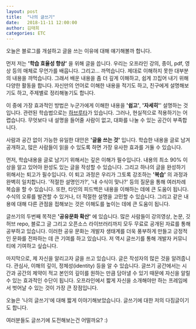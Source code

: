 ```yaml
---
layout: post
title:  "나의 글쓰기"
date:   2018-11-11 12:00:00
author: 김태희
categories: ETC
---
```


오늘은 블로그를 개설하고 글을 쓰는 이유에 대해 얘기해볼까 합니다.

먼저 저는 __'학습 효율성 향상'__ 을 위해 글을 씁니다. 우리는 오프라인 강의, 종이, pdf, 영상 등의 매체로 무언가를 배웁니다. 그리고... 까먹습니다. 제대로 이해하지 못한 대부분의 내용을 까먹습니다. 그래서 배운 내용을 좀 더 깊게 이해하고, 쉽게 끄집어 내기 위해 다양한 활동을 합니다. 자신만의 언어로 이해한 내용을 적기도 하고, 친구에게 설명해보기도 하고, 주제별로 정리해놓기도 합니다.

이 중에 가장 효과적인 방법은 누군가에게 이해한 내용을 __'쉽고'__, __'자세히'__' 설명하는 것입니다. 관련된 학습법으로는 [하브루타](https://ko.wikipedia.org/wiki/%ED%95%98%EB%B8%8C%EB%A3%A8%ED%83%80)가 있습니다. 그러나, 현실적으로 적용하기는 어렵습니다. 무엇보다 내 설명을 들어줄 사람이 없고, 대화를 나눌 수 있는 공간이 부족합니다.

사람과 공간 없이 가능한 유일한 대안은 __'글을 쓰는 것'__ 입니다. 학습한 내용을 글로 남겨 공개하고, 많은 사람들이 읽을 수 있도록 하면 가장 유사한 효과를 거둘 수 있습니다.  

먼저, 학습내용을 글로 남기기 위해서는 깊은 이해가 필수입니다. 내용의 최소 90% 이상을 알고 있어야 완성도 있는 글을 작성할 수 있습니다. 그리고 하나의 글을 완성하기 위해서는 퇴고가 필수입니다. 이 퇴고 과정은 우리가 그토록 강조하는 __'복습'__ 의 과정과 완벽히 일치합니다. '적절한 설명인가?', '내 수식이 맞나?' 등의 질문을 통해 여러차례 복습을 할 수 있습니다. 또한, 타인의 피드백은 내용을 이해하는 데에 큰 도움이 됩니다. 수식의 오류를 발견할 수 있거나, 더 적절한 설명을 고민할 수 있습니다. 그리고 같은 내용에 대해 다른 관점을 접해보는 것은 이해도를 높이는 데에 큰 도움이 됩니다.

글쓰기의 두번째 목적은 __'공유문화 확산'__ 에 있습니다. 많은 사람들이 강의영상, 논문, 깃허브 repo, 블로그 글 그리고 오픈소스 라이브러리까지 모두 무료로 공개된 자료를 통해 공부하고 있습니다. 이러한 공유 문화는 개발자 생태계를 더욱 풍부하게 만들고 긍정적인 문화를 전파하는 데 큰 기여를 하고 있습니다. 저 역시 글쓰기를 통해 개발자 커뮤니티에 기여하고 싶습니다.  

마지막으로, 제 자신을 알리고자 글을 쓰고 있습니다. 글은 작성자의 많은 것을 알려줍니다. 관심사, 이해의 깊이, 정체성(identity) 등을 알 수 있습니다. 글쓰기 공간에서는 시간과 공간의 제약이 적고 본인의 깊이를 원하는 만큼 담아낼 수 있기 때문에 자신을 알릴 수 있는 효과적인 수단이 됩니다. 오프라인에서 짧게 자신을 소개해야만 하는 프레임에서 벗어날 수 있는 것이 가장 큰 장점입니다.

오늘은 '나의 글쓰기'에 대해 짧게 이야기해보았습니다. 글쓰기에 대한 저의 다짐글이기도 합니다.

여러분들도 글쓰기에 도전해보는건 어떨까요? :)
